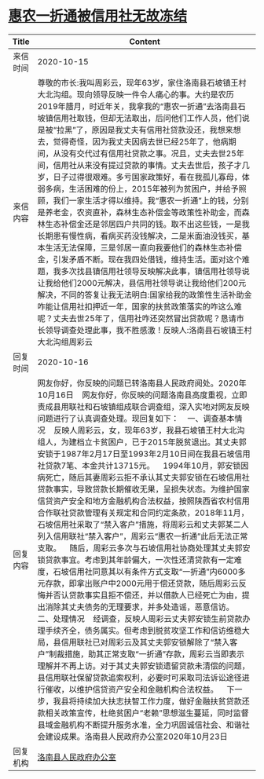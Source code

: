 # <a href="http://www.shangluo.gov.cn/zmhd/ldxxxx.jsp?urltype=leadermail.LeaderMailContentUrl&wbtreeid=1112&leadermailid=6533">惠农一折通被信用社无故冻结</a>
|Title|Content|
|:---:|---|
|来信时间|2020-10-15|
|来信内容|尊敬的市长:我叫周彩云，现年63岁，家住洛南县石坡镇王村大北沟组。现向领导反映一件令人痛心的事。大约是农历2019年腊月，时近年关，我拿我的“惠农一折通”去洛南县石坡镇信用社取钱，但却无法取出，后问他们工作人员，他们说是被“拉黑”了，原因是我丈夫有信用社贷款没还，我想来想去，觉得奇怪，因为我丈夫因病去世已经25年了，他病期间，从没有交代过有信用社贷款之事。况且，丈夫去世25年间，信用社从来没有提过贷款的事情。丈夫去世后，孩子才几岁，日子过得很艰难。多亏国家政策好，看在我孤儿寡母，体弱多病，生活困难的份上，2015年被列为贫困户，并给予照顾，我们一家生活才得以维持。我“惠农一折通”上的钱，分别是养老金，农资直补，森林生态补偿金等政策性补助金，而森林生态补偿金还是邻居四户共同的钱。取不出这些钱，一是我长期患有慢性病，看病买药没钱解决，二是米面油没钱买，基本生活无法保障，三是邻居一直向我要他们的森林生态补偿金，引发矛盾不断。现在我四处借钱，维持生活。面对这个难题，我多次找县镇信用社领导反映解决此事，镇信用社领导说让我给他们2000元解决，县信用社领导说让我给他们200元解决，不同的答复让我无法明白:国家给我的政策性生活补助金咋能让信用社扣押近一年，国家的扶贫政策落实的咋这么难呢？丈夫去世25年了，信用社咋还突然冒出贷款呢？恳请市长领导调查处理此事，我不胜感激！反映人:洛南县石坡镇王村大北沟组周彩云|
|回复时间|2020-10-16|
|回复内容|网友你好，你反映的问题已转洛南县人民政府阅处。2020年10月16日    网友你好，你反映的问题洛南县高度重视，立即责成县用联社和石坡镇组成联合调查组，深入实地对网友反映问题进行了认真调查处理。现回复如下：    一、调查基本情况    反映人周彩云，女，现年63岁，我县石坡镇王村大北沟组人，为建档立卡贫困户，已于2015年脱贫退出。其丈夫郭安锁于1987年2月17日至1993年2月10日间在我县石坡信用社贷款7笔、本金共计13715元。    1994年10月，郭安锁因病死亡，随后其妻周彩云拒不承认其丈夫郭安锁在石坡信用社贷款事实，导致贷款长期催收无果，呈损失状态。为维护国家信贷资产安全和地方金融机构合法权益，按照陕西省农村信用合作联社贷款管理有关规定和合同约定条款，2018年11月，石坡信用社采取了“禁入客户”措施，将周彩云和丈夫郭某二人列入信用联社“禁入客户”，周彩云“惠农一折通”此后无法正常支取。    随后，周彩云多次与石坡信用社协商处理其丈夫郭安锁贷款事宜。考虑到其年龄偏大，一次性还清贷款有一定难度，石坡信用社同意其以有条件方式支取“一折通”内6000多元存款，即拿出账户中2000元用于偿还贷款，随后周彩云反悔并否认贷款事实且拒不偿还，并以借款人已经死亡为由，提出消除其丈夫债务的无理要求，并多处造谣，恶意信访。    二、处理情况    经调查，反映人周彩云丈夫郭安锁生前贷款办理手续齐全，债务属实。但考虑到脱贫攻坚工作和信访维稳大局，县信用联社已对周彩云及其丈夫郭安锁解除了“禁入客户”制裁措施，助其正常支取“一折通”存款，周彩云当即表示理解并不再上访。对于其丈夫郭安锁遗留贷款未清偿的问题，县信用联社保留贷款追索权利，必要时可采取司法诉讼途径进行催收，以维护信贷资产安全和金融机构合法权益。    下一步，我县将持续加大扶志扶智工作力度，做好金融扶贫贷款还款相关政策宣传，杜绝贫困户“老赖”思想滋生蔓延，同时监督县域金融机构不断提升服务水准，全力巩固诚信社会、和谐社会建设成果。洛南县人民政府办公室2020年10月23日|
|回复机构|<a href="../../categories/agencies/洛南县人民政府办公室.md">洛南县人民政府办公室</a>|